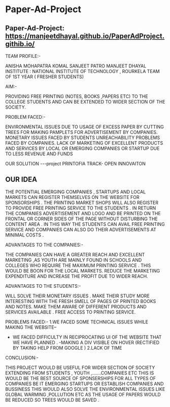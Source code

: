 # Paper-Ad-Project
## Paper-Ad-Project: https://manjeetdhayal.github.io/PaperAdProject.githib.io/


TEAM PROFILE:-

ANISHA MOHAPATRA 
KOMAL 
SANJEET  PATRO
MANJEET DHAYAL
INSTITUTE : NATIONAL INSTITUTE OF TECHNOLOGY , ROURKELA 
TEAM OF 1ST YEAR ( FRESHER STUDENTS)

AIM:-

PROVIDING FREE PRINTING (NOTES, BOOKS ,PAPERS ETC)
TO THE COLLEGE STUDENTS AND CAN BE EXTENDED TO WIDER SECTION OF THE  SOCIETY.

PROBLEM FACED:-

ENVIRONMENTAL ISSUES DUE TO USAGE OF EXCESS PAPER BY CUTTING TREES FOR MAKING PAMPLETS FOR ADVERTISEMENT BY COMPANIES.
MONETARY ISSUES FACED BY STUDENTS
UNREACHABILITY PROBLEMS FACED BY COMPANIES.
LACK OF MARKETING OF EXCELLENT PRODUCTS AND SERVICES  BY LOCAL OR EMERGING COMPANIES OR STARTUP DUE TO LESS REVENUE AND FUNDS

OUR SOLUTION ---project PRINTOFIA
                TRACK- OPEN INNOVAITON 


OUR    IDEA
----------------------------------------------
 THE POTENTIAL EMERGING COMPANIES , STARTUPS AND LOCAL MARKETS CAN REGISTER THEMSELVES ON THE WEBSITE FOR SPONSORSHIPS .
THE PRINTING MARKET SHOPS WILL ALSO REGISTER TO PROVIDE FREE PRINTING SERVICE TO THE STUDENTS .
IN RETURN THE COMPANIES ADVERTISEMENT AND LOGO AND BE PRINTED ON THE FRONTAL OR CORNER SIDES OF THE PAGE WITHOUT DISTURBING THE CONTENT AREA .
IN THIS WAY THE STUDENTS CAN AVAIL FREE PRINTING SERVICE AND COMPANIES CAN ALSO DO THEIR ADVERTISEMENTS AT MINIMAL COSTS .

ADVANTAGES TO THE COMPANIES:-

THE COMPANIES CAN HAVE A GREATER REACH  AND EXCELLENT MARKETING ,AS  YOUTH ARE MAINLY FOUND IN SCHOOLS AND COLLEGES WHO REQUIRE THE MAXIMUM PRINTING SERVICE .
THIS WOULD BE  BOON FOR   THE LOCAL MARKETS.
REDUCE THE MARKETING EXPENDITURE AND INCREASE THE PROFIT DUE TO WIDER REACH.

ADVANTAGES TO THE STUDENTS:-

WILL SOLVE THEIR MONETARY ISSUES .
MAKE THEIR STUDY MORE INTERESTING WITH THE FRESH SMELL OF PAGES OF  PRINTED BOOKS AND NOTES.
MAKE THEM AWARE OF DIFFERENT PRODUCTS AND SERVICES AVAILABLE .
FREE ACCESS TO PRINTING SERVICE.

PROBLEMS FACED:-
1.WE FACED SOME TECHNICAL ISSUES WHILE MAKING THE WEBSITE–
- WE FACED DIFFICULTY IN RECIPROCATING UI OF THE WEBSITE THAT WE HAVE PLANNED .
-MAKING A DIV VISIBLE ON HOVER (RECTIFIED BY TAKING HELP  FROM GOOGLE )
2.LACK OF TIME 

CONCLUSION:-

THIS PROJECT WOULD BE USEFUL FOR WIDER SECTION OF SOCIETY  EXTENDING FROM STUDENTS , YOUTH ,…….COMPANIES ETC
THIS IS WOULD BE  THE BEST SOURCE OF SPONSERSHIPS  FOR ALL TYPES OF COMPANIES BE IT EMERGING STARTUPS OR ESTABLISH COMPANIES AND BUSSINESS
THIS WOULD ALSO SOLVE THE ENVIRONMENTAL ISSUES LIKE GLOBAL WARMING ,POLLUTION ETC AS THE USAGE OF PAPERS WOULD BE REDUCED SO TREES WOULD BE SAVED .
